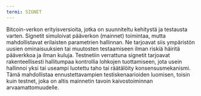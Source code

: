 ```yaml
---
termi: SIGNET
---
```


Bitcoin-verkon erityisversioita, jotka on suunniteltu kehitystä ja testausta varten. Signetit simuloivat pääverkon (mainnet) toimintaa, mutta mahdollistavat erilaisten parametrien hallinnan. Ne tarjoavat siis ympäristön uusien ominaisuuksien tai muutosten testaamiseen ilman riskiä häiritä pääverkkoa ja ilman kuluja. Testnetiin verrattuna signetit tarjoavat rakenteellisesti hallitumpaa kontrollia lohkojen tuottamiseen, jota usein hallinnoi yksi tai useampi luotettu taho tai räätälöity konsensusmekanismi. Tämä mahdollistaa ennustettavampien testiskenaarioiden luomisen, toisin kuin testnet, joka on altis mainnetin tavoin kaivostoiminnan arvaamattomuudelle.